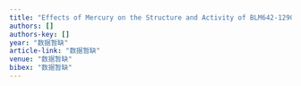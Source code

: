 ```yaml
---
title: "Effects of Mercury on the Structure and Activity of BLM642-1290 Recombinant Helicase"
authors: []
authors-key: []
year: "数据暂缺"
article-link: "数据暂缺"
venue: "数据暂缺"
bibex: "数据暂缺"
---
```

